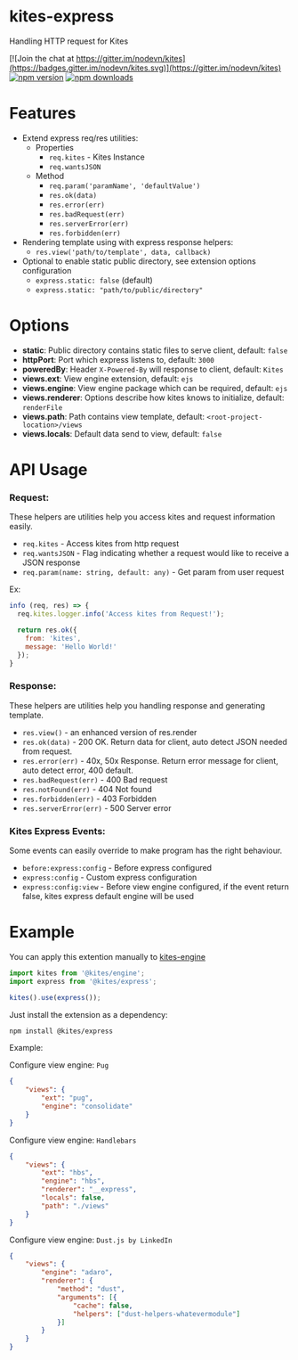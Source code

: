 # kites-express

Handling HTTP request for Kites

[![Join the chat at https://gitter.im/nodevn/kites](https://badges.gitter.im/nodevn/kites.svg)](https://gitter.im/nodevn/kites)
[![npm version](https://img.shields.io/npm/v/@kites/express.svg?style=flat)](https://www.npmjs.com/package/@kites/express)
[![npm downloads](https://img.shields.io/npm/dm/@kites/express.svg)](https://www.npmjs.com/package/@kites/express)

Features
========

* Extend express req/res utilities:
  * Properties
    * `req.kites` - Kites Instance
    * `req.wantsJSON`
  * Method
    * `req.param('paramName', 'defaultValue')`
    * `res.ok(data)`
    * `res.error(err)`
    * `res.badRequest(err)`
    * `res.serverError(err)`
    * `res.forbidden(err)`
* Rendering template using with express response helpers:
  * `res.view('path/to/template', data, callback)`
* Optional to enable static public directory, see extension options configuration
  * `express.static: false` (default)
  * `express.static: "path/to/public/directory"`


Options
=======

* **static**: Public directory contains static files to serve client, default: `false`
* **httpPort**: Port which express listens to, default: `3000`
* **poweredBy**: Header `X-Powered-By` will response to client, default: `Kites`
* **views.ext**: View engine extension, default: `ejs`
* **views.engine**: View engine package which can be required, default: `ejs`
* **views.renderer**: Options describe how kites knows to initialize, default: `renderFile`
* **views.path**: Path contains view template, default: `<root-project-location>/views`
* **views.locals**: Default data send to view, default: `false`


API Usage
=========

### Request:

These helpers are utilities help you access kites and request information easily.

* `req.kites` - Access kites from http request
* `req.wantsJSON` - Flag indicating whether a request would like to receive a JSON response
* `req.param(name: string, default: any)` - Get param from user request

Ex:

```js
info (req, res) => {
  req.kites.logger.info('Access kites from Request!');

  return res.ok({
    from: 'kites',
    message: 'Hello World!'
  });
}
```

### Response:

These helpers are utilities help you handling response and generating template.

* `res.view()` - an enhanced version of res.render
* `res.ok(data)` - 200 OK. Return data for client, auto detect JSON needed from request.
* `res.error(err)` - 40x, 50x Response. Return error message for client, auto detect error, 400 default.
* `res.badRequest(err)` - 400 Bad request
* `res.notFound(err)` - 404 Not found
* `res.forbidden(err)` - 403 Forbidden
* `res.serverError(err)` - 500 Server error

### Kites Express Events:

Some events can easily override to make program has the right behaviour.

* `before:express:config` - Before express configured
* `express:config` - Custom express configuration
* `express:config:view` - Before view engine configured, if the event return false, kites express default engine will be used 

Example
=======

You can apply this extention manually to [kites-engine](https://github.com/vunb/kites-engine)

```js
import kites from '@kites/engine';
import express from '@kites/express';

kites().use(express());
```

Just install the extension as a dependency:

```bash
npm install @kites/express
```

Example:

Configure view engine: `Pug`

```json
{
    "views": {
        "ext": "pug",
        "engine": "consolidate"
    }
}
```

Configure view engine: `Handlebars`

```json
{
    "views": {
        "ext": "hbs",
        "engine": "hbs",
        "renderer": "__express",
        "locals": false,
        "path": "./views"
    }
}
```

Configure view engine: `Dust.js by LinkedIn`

```json
{
    "views": {
        "engine": "adaro",
        "renderer": {
            "method": "dust",
            "arguments": [{
                "cache": false,
                "helpers": ["dust-helpers-whatevermodule"]
            }]
        }
    }
}
```
